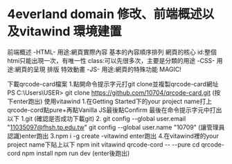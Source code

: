 # 4everland domain 修改、前端概述以及vitawind 環境建置
前端概述
-HTML-
用途:網頁實際內容 基本的內容順序排列 網頁的核心
id:整個htmi只能出現一次，有唯一性
class:可以先很多次，主要是分類的用途
-CSS-
用途:網頁的呈現 排版 特效動畫
-JS-
用途:網頁的特殊功能 MAGIC!

下載qrcode-card檔案
1.點開命令提示字元打git clone並複製qrcode-card網址
PS C:\Users\USER> git clone https://github.com/10704/qrcode-card.git   (按下enter跑出)
使用vitawind
  1.在Getting Started下的your project name打上qrcode-cord點pure+再點Vanilla JS最後點Confirm
最後在命令提示字元中打出以下
  1.git (確認是否成功下載git)
  2. git config --global user.email "11035097@fhsh.tp.edu.tw"
       git config --global user.name "10709"  (讓管理員認識)enter跑出
  3.npm i -g create -vitawind    enter跑出
  4.在vitawind裡的your project name下貼上以下
   npm init vitawind qrcode-cord -- --pure
   cd qrcode-cord
   npm install
   npm run dev   (enter後跑出)
   
  